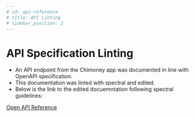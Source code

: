 ```yaml
---
# id: api-reference
# title: API Linting
# sidebar_position: 2
---
```


# API Specification Linting 
- An API endpoint from the Chimoney app was documented in line with OpenAPI specification. 
- This documentation was linted with spectral and edited. 
- Below is the link to the edited docuemntation following spectral guidelines: 

[Open API Reference](./api.html)
